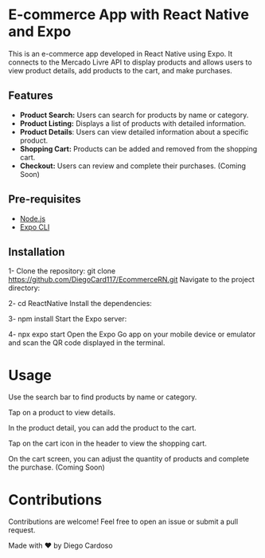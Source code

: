 # E-commerce App with React Native and Expo

This is an e-commerce app developed in React Native using Expo. It connects to the Mercado Livre API to display products and allows users to view product details, add products to the cart, and make purchases.


## Features

- **Product Search:** Users can search for products by name or category.
- **Product Listing:** Displays a list of products with detailed information.
- **Product Details**: Users can view detailed information about a specific product.
- **Shopping Cart:** Products can be added and removed from the shopping cart.
- **Checkout:** Users can review and complete their purchases. (Coming Soon)


## Pre-requisites

- [Node.js](https://nodejs.org/)
- [Expo CLI](https://docs.expo.dev/get-started/installation/)
## Installation
1- Clone the repository:
  git clone https://github.com/DiegoCard117/EcommerceRN.git
  Navigate to the project directory:

2- cd ReactNative
  Install the dependencies:

3- npm install
  Start the Expo server:

4- npx expo start
  Open the Expo Go app on your mobile device or emulator and scan the QR code displayed in the terminal.


# Usage

Use the search bar to find products by name or category.

Tap on a product to view details.

In the product detail, you can add the product to the cart.

Tap on the cart icon in the header to view the shopping cart.

On the cart screen, you can adjust the quantity of products and complete the purchase. (Coming Soon)


# Contributions

Contributions are welcome! Feel free to open an issue or submit a pull request.

Made with ❤️ by Diego Cardoso
